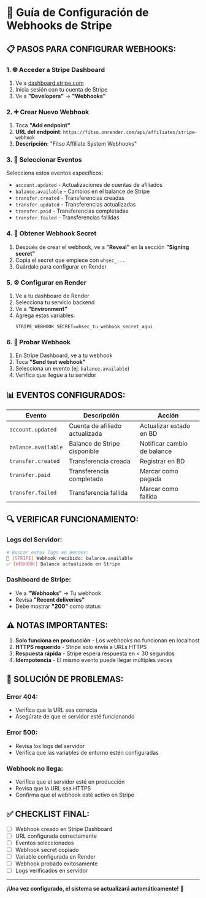 # 🔗 Guía de Configuración de Webhooks de Stripe

## 📋 **PASOS PARA CONFIGURAR WEBHOOKS:**

### **1. 🌐 Acceder a Stripe Dashboard**
1. Ve a [dashboard.stripe.com](https://dashboard.stripe.com)
2. Inicia sesión con tu cuenta de Stripe
3. Ve a **"Developers"** → **"Webhooks"**

### **2. ➕ Crear Nuevo Webhook**
1. Toca **"Add endpoint"**
2. **URL del endpoint**: `https://fitso.onrender.com/api/affiliates/stripe-webhook`
3. **Descripción**: "Fitso Affiliate System Webhooks"

### **3. 🎯 Seleccionar Eventos**
Selecciona estos eventos específicos:
- `account.updated` - Actualizaciones de cuentas de afiliados
- `balance.available` - Cambios en el balance de Stripe
- `transfer.created` - Transferencias creadas
- `transfer.updated` - Transferencias actualizadas
- `transfer.paid` - Transferencias completadas
- `transfer.failed` - Transferencias fallidas

### **4. 🔑 Obtener Webhook Secret**
1. Después de crear el webhook, ve a **"Reveal"** en la sección **"Signing secret"**
2. Copia el secret que empiece con `whsec_...`
3. Guárdalo para configurar en Render

### **5. ⚙️ Configurar en Render**
1. Ve a tu dashboard de Render
2. Selecciona tu servicio backend
3. Ve a **"Environment"**
4. Agrega estas variables:
   ```
   STRIPE_WEBHOOK_SECRET=whsec_tu_webhook_secret_aqui
   ```

### **6. 🧪 Probar Webhook**
1. En Stripe Dashboard, ve a tu webhook
2. Toca **"Send test webhook"**
3. Selecciona un evento (ej: `balance.available`)
4. Verifica que llegue a tu servidor

## 📊 **EVENTOS CONFIGURADOS:**

| Evento | Descripción | Acción |
|--------|-------------|---------|
| `account.updated` | Cuenta de afiliado actualizada | Actualizar estado en BD |
| `balance.available` | Balance de Stripe disponible | Notificar cambio de balance |
| `transfer.created` | Transferencia creada | Registrar en BD |
| `transfer.paid` | Transferencia completada | Marcar como pagada |
| `transfer.failed` | Transferencia fallida | Marcar como fallida |

## 🔍 **VERIFICAR FUNCIONAMIENTO:**

### **Logs del Servidor:**
```bash
# Buscar estos logs en Render:
📨 [STRIPE] Webhook recibido: balance.available
✅ [WEBHOOK] Balance actualizado en Stripe
```

### **Dashboard de Stripe:**
- Ve a **"Webhooks"** → Tu webhook
- Revisa **"Recent deliveries"**
- Debe mostrar **"200"** como status

## ⚠️ **NOTAS IMPORTANTES:**

1. **Solo funciona en producción** - Los webhooks no funcionan en localhost
2. **HTTPS requerido** - Stripe solo envía a URLs HTTPS
3. **Respuesta rápida** - Stripe espera respuesta en < 30 segundos
4. **Idempotencia** - El mismo evento puede llegar múltiples veces

## 🚨 **SOLUCIÓN DE PROBLEMAS:**

### **Error 404:**
- Verifica que la URL sea correcta
- Asegúrate de que el servidor esté funcionando

### **Error 500:**
- Revisa los logs del servidor
- Verifica que las variables de entorno estén configuradas

### **Webhook no llega:**
- Verifica que el servidor esté en producción
- Revisa que la URL sea HTTPS
- Confirma que el webhook esté activo en Stripe

## ✅ **CHECKLIST FINAL:**

- [ ] Webhook creado en Stripe Dashboard
- [ ] URL configurada correctamente
- [ ] Eventos seleccionados
- [ ] Webhook secret copiado
- [ ] Variable configurada en Render
- [ ] Webhook probado exitosamente
- [ ] Logs verificados en servidor

---

**¡Una vez configurado, el sistema se actualizará automáticamente!** 🚀
